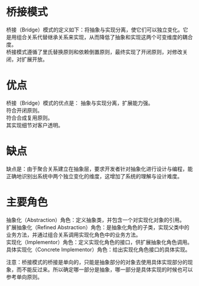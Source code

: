 # 桥接模式
桥接（Bridge）模式的定义如下：将抽象与实现分离，使它们可以独立变化。它是用组合关系代替继承关系来实现，从而降低了抽象和实现这两个可变维度的耦合度。<br/>
桥接模式遵循了里氏替换原则和依赖倒置原则，最终实现了开闭原则，对修改关闭，对扩展开放。<br/>

# 优点
桥接（Bridge）模式的优点是：
抽象与实现分离，扩展能力强。<br/>
符合开闭原则。<br/>
符合合成复用原则。<br/>
其实现细节对客户透明。<br/>

# 缺点
缺点是：由于聚合关系建立在抽象层，要求开发者针对抽象化进行设计与编程，能正确地识别出系统中两个独立变化的维度，这增加了系统的理解与设计难度。<br/>

# 主要角色
抽象化（Abstraction）角色：定义抽象类，并包含一个对实现化对象的引用。<br/>
扩展抽象化（Refined Abstraction）角色：是抽象化角色的子类，实现父类中的业务方法，并通过组合关系调用实现化角色中的业务方法。<br/>
实现化（Implementor）角色：定义实现化角色的接口，供扩展抽象化角色调用。<br/>
具体实现化（Concrete Implementor）角色：给出实现化角色接口的具体实现。<br/>

注意：桥接模式的桥接是单向的，只能是抽象部分的对象去使用具体实现部分的现象，而不能反过来。所以确定哪一部分是抽象，哪一部分是具体实现的时候也可以参考单向原则。<br/>
